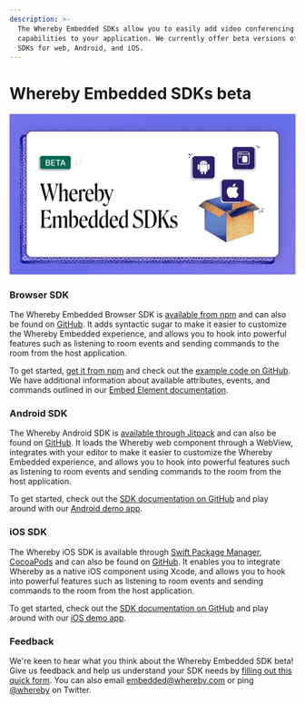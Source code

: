 ```yaml
---
description: >-
  The Whereby Embedded SDKs allow you to easily add video conferencing
  capabilities to your application. We currently offer beta versions of these
  SDKs for web, Android, and iOS.
---
```


# Whereby Embedded SDKs beta

![Whereby Embedded SDKs beta](.gitbook/assets/whereby-embedded-sdks.png)

### Browser SDK

The Whereby Embedded Browser SDK is [available from npm](https://www.npmjs.com/package/@whereby.com/browser-sdk) and can also be found on [GitHub](https://github.com/whereby/browser-sdk). It adds syntactic sugar to make it easier to customize the Whereby Embedded experience, and allows you to hook into powerful features such as listening to room events and sending commands to the room from the host application.&#x20;

To get started, [get it from npm](https://www.npmjs.com/package/@whereby.com/browser-sdk) and check out the [example code on GitHub](https://github.com/whereby/browser-sdk). We have additional information about available attributes, events, and commands outlined in our [Embed Element documentation](embedding-rooms/in-a-web-page/using-the-whereby-embed-element.md).

### Android SDK

The Whereby Android SDK is [available through Jitpack](https://jitpack.io/#whereby/android-sdk) and can also be found on [GitHub](https://github.com/whereby/android-sdk). It loads the Whereby web component through a WebView, integrates with your editor to make it easier to customize the Whereby Embedded experience, and allows you to hook into powerful features such as listening to room events and sending commands to the room from the host application.&#x20;

To get started, check out the [SDK documentation on GitHub](https://github.com/whereby/android-sdk) and play around with our [Android demo app](https://github.com/whereby/android-sdk-demo).&#x20;

### iOS SDK

The Whereby iOS SDK is available through [Swift Package Manager](https://developer.apple.com/documentation/xcode/adding-package-dependencies-to-your-app), [CocoaPods](https://cocoapods.org/) and can also be found on [GitHub](https://github.com/whereby/ios-sdk). It enables you to integrate Whereby as a native iOS component using Xcode, and allows you to hook into powerful features such as listening to room events and sending commands to the room from the host application.&#x20;

To get started, check out the [SDK documentation on GitHub](https://github.com/whereby/ios-sdk) and play around with our [iOS demo app](https://github.com/whereby/ios-sdk-demo).

### Feedback

We're keen to hear what you think about the Whereby Embedded SDK beta! Give us feedback and help us understand your SDK needs by [filling out this quick form](https://form.typeform.com/to/E3YWItP6). You can also email [embedded@whereby.com](mailto:embedded@whereby.com) or ping [@whereby](https://twitter.com/whereby) on Twitter.
